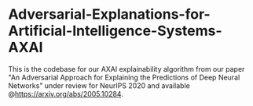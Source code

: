 # Adversarial-Explanations-for-Artificial-Intelligence-Systems-AXAI

This is the codebase for our AXAI explainability algorithm from our paper "An Adversarial Approach for Explaining the Predictions of Deep Neural Networks" under review for NeurIPS 2020 and available @https://arxiv.org/abs/2005.10284.
